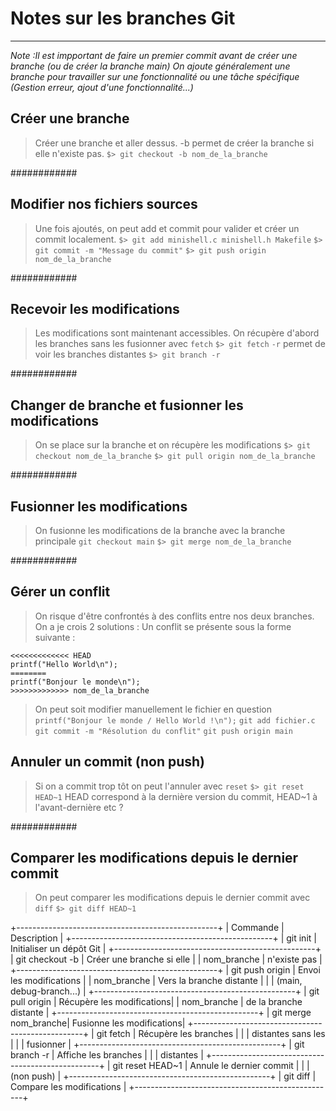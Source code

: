 # Notes sur les branches Git
--------------------------

*Note :Il est impportant de faire un premier commit avant de créer une branche (ou de créer la branche main)*
*On ajoute généralement une branche pour travailler sur une fonctionnalité ou une tâche spécifique (Gestion erreur, ajout d'une fonctionnalité...)*

## Créer une branche
> Créer une branche et aller dessus. -b permet de créer la branche si elle n'existe pas.
`$> git checkout -b nom_de_la_branche`

############

## Modifier nos fichiers sources
> Une fois ajoutés, on peut add et commit pour valider et créer un commit localement.
`$> git add minishell.c minishell.h Makefile`
`$> git commit -m "Message du commit"`
`$> git push origin nom_de_la_branche`

############

## Recevoir les modifications
> Les modifications sont maintenant accessibles. On récupère d'abord les branches sans les fusionner avec `fetch`
`$> git fetch`
> `-r` permet de voir les branches distantes
`$> git branch -r`

############

## Changer de branche et fusionner les modifications
> On se place sur la branche et on récupère les modifications
`$> git checkout nom_de_la_branche`
`$> git pull origin nom_de_la_branche`

############

## Fusionner les modifications
> On fusionne les modifications de la branche avec la branche principale
`git checkout main`
`$> git merge nom_de_la_branche`

############

## Gérer un conflit
> On risque d'être confrontés à des conflits entre nos deux branches. On a je crois 2 solutions :
> Un conflit se présente sous la forme suivante :

```
<<<<<<<<<<<<< HEAD
printf("Hello World\n");
========
printf("Bonjour le monde\n");
>>>>>>>>>>>>> nom_de_la_branche
```

> On peut soit modifier manuellement le fichier en question
`printf("Bonjour le monde / Hello World !\n");`
`git add fichier.c`
`git commit -m "Résolution du conflit"`
`git push origin main`

## Annuler un commit (non push)
> Si on a commit trop tôt on peut l'annuler avec `reset`
`$> git reset HEAD~1`
> HEAD correspond à la dernière version du commit, HEAD~1 à l'avant-dernière etc ?

############

## Comparer les modifications depuis le dernier commit
> On peut comparer les modifications depuis le dernier commit avec `diff`
`$> git diff HEAD~1`

+--------------------------------------------------+
| Commande             | Description               |
+--------------------------------------------------+
| git init             | Initialiser un dépôt Git  |
+--------------------------------------------------+
| git checkout -b      | Créer une branche si elle |
| nom_branche          | n'existe pas              |
+--------------------------------------------------+
| git push origin      | Envoi les modifications   |
| nom_branche          | Vers la branche distante  |
|                      | (main, debug-branch...)   |
+--------------------------------------------------+
| git pull origin      | Récupère les modifications|
| nom_branche          | de la branche distante    |
+--------------------------------------------------+
| git merge nom_branche| Fusionne les modifications|
+--------------------------------------------------+
| git fetch            | Récupère les branches     |
|                      | distantes sans les        |
|                      | fusionner                 |
+--------------------------------------------------+
| git branch -r        | Affiche les branches      |
|                      | distantes                 |
+--------------------------------------------------+
| git reset HEAD~1     | Annule le dernier commit  |
|                      | (non push)                |
+--------------------------------------------------+
| git diff             | Compare les modifications |
+--------------------------------------------------+
